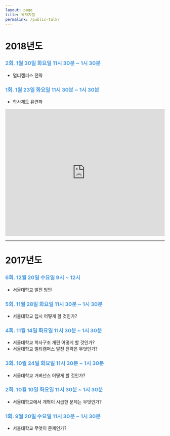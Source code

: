 ```yaml
---
layout: page
title: 왁자지껄
permalink: /public-talk/
---
```


# 2018년도

### <span style="color:#4a9ae1;">2회. 1월 30일 화요일 11시 30분 ~ 1시 30분</span>
* 멀티캠퍼스 전략

### <span style="color:#4a9ae1;">1회. 1월 23일 화요일 11시 30분 ~ 1시 30분</span>
* 학사제도 유연화


<style>
.responsive-wrap iframe{ max-width: 100%;}
</style>
<div class="responsive-wrap">
<!-- this is the embed code provided by Google -->
  <iframe src="https://docs.google.com/presentation/d/1TNaqHkeoWVAK8482_GvchqxHtuOsA6B0lC_RjRaRuDI/embed?start=false&loop=false&delayms=3000" frameborder="0" width="600" height="400" allowfullscreen="true" mozallowfullscreen="true" webkitallowfullscreen="true"></iframe>
<!-- Google embed ends -->
</div>

---

# 2017년도

### <span style="color:#4a9ae1;">6회. 12월 20일 수요일 9시 ~ 12시</span>
* 서울대학교 발전 방안

### <span style="color:#4a9ae1;">5회. 11월 28일 화요일 11시 30분 ~ 1시 30분</span>
* 서울대학교 입시 어떻게 할 것인가?

### <span style="color:#4a9ae1;">4회. 11월 14일 화요일 11시 30분 ~ 1시 30분</span>
* 서울대학교 학사구조 개편 어떻게 할 것인가?
* 서울대학교 멀티캠퍼스 발전 전략은 무엇인가?

### <span style="color:#4a9ae1;">3회. 10월 24일 화요일 11시 30분 ~ 1시 30분</span>
* 서울대학교 거버넌스 어떻게 할 것인가?  

### <span style="color:#4a9ae1;">2회. 10월 10일 화요일 11시 30분 ~ 1시 30분</span>
* 서울대학교에서 개혁이 시급한 문제는 무엇인가?  

### <span style="color:#4a9ae1;">1회. 9월 20일 수요일 11시 30분 ~ 1시 30분</span>
* 서울대학교 무엇이 문제인가?  
